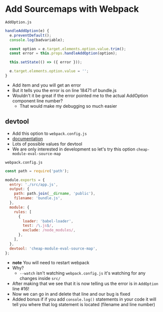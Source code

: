 # Add Sourcemaps with Webpack
`AddOption.js`

```js
handleAddOption(e) {
  e.preventDefault();
  console.log(badvariable);

  const option = e.target.elements.option.value.trim();
  const error = this.props.handleAddOption(option);

  this.setState(() => ({ error }));

  e.target.elements.option.value = '';
}
```

* Add item and you will get an error
* But it tells you the error is on line 18471 of bundle.js
* Wouldn't it be great if the error pointed me to the actual AddOption component line number?
    - That would make my debugging so much easier

## devtool
* Add this option to `webpack.config.js`
* [documentation](https://webpack.js.org/configuration/devtool/)
* Lots of possible values for devtool
* We are only interested in development so let's try this option `cheap-module-eval-source-map`

`webpack.config.js`

```js
const path = require('path');

module.exports = {
  entry: './src/app.js',
  output: {
    path: path.join(__dirname, 'public'),
    filename: 'bundle.js',
  },
  module: {
    rules: [
      {
        loader: 'babel-loader',
        test: /\.js$/,
        exclude: /node_modules/,
      },
    ],
  },
  devtool: 'cheap-module-eval-source-map',
};
```

* **note** You will need to restart webpack
* Why?
    - `--watch` isn't watching `webpack.config.js` it's watching for any changes inside `src/`
* After making that we see that it is now telling us the error is in `AddOption` line #16!
* Now we can go in and delete that line and our bug is fixed
* Added bonus if if you add `console.log()` statements in your code it will tell you where that log statement is located (filename and line number)
